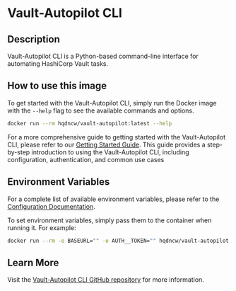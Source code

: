 # Vault-Autopilot CLI


## Description

Vault-Autopilot CLI is a Python-based command-line interface for automating
HashiCorp Vault tasks.

## How to use this image

To get started with the Vault-Autopilot CLI, simply run the Docker image with
the ``--help`` flag to see the available commands and options.

```bash
docker run --rm hqdncw/vault-autopilot:latest --help
```

For a more comprehensive guide to getting started with the Vault-Autopilot CLI,
please refer to our [Getting Started
Guide](https://hqdncw.github.io/vault-autopilot/cli/getting_started.html). This
guide provides a step-by-step introduction to using the Vault-Autopilot CLI,
including configuration, authentication, and common use cases


## Environment Variables

For a complete list of available environment variables, please refer to the
[Configuration Documentation](https://hqdncw.github.io/vault-autopilot/cli/configuration.html#environment-variables).

To set environment variables, simply pass them to the container when running
it. For example:

```bash
docker run --rm -e BASEURL="" -e AUTH__TOKEN="" hqdncw/vault-autopilot:latest --help
```


## Learn More

Visit the [Vault-Autopilot CLI GitHub
repository](https://github.com/hqdncw/vault-autopilot) for more information.
